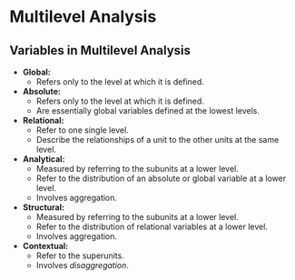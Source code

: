 # Multilevel Analysis

## Variables in Multilevel Analysis

- **Global:**
    - Refers only to the level at which it is defined.
- **Absolute:**
    - Refers only to the level at which it is defined.
    - Are essentially global variables defined at the lowest levels.
- **Relational:**
    - Refer to one single level.
    - Describe the relationships of a unit to the other units at the same level.
- **Analytical:**
    - Measured by referring to the subunits at a lower level.
    - Refer to the distribution of an absolute or global variable at a lower level.
    - Involves aggregation.
- **Structural:**
    - Measured by referring to the subunits at a lower level.
    - Refer to the distribution of relational variables at a lower level.
    - Involves aggregation.
- **Contextual:**
    - Refer to the superunits.
    - Involves _disaggregation_.
